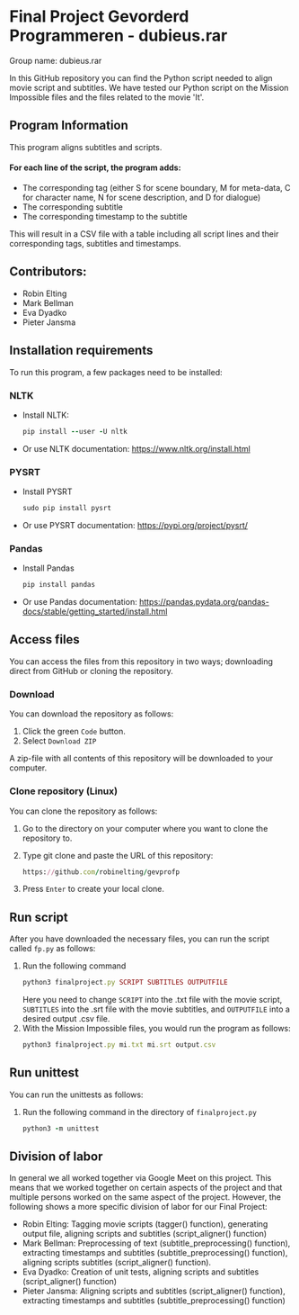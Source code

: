 # Final Project Gevorderd Programmeren - dubieus.rar
Group name: dubieus.rar

In this GitHub repository you can find the Python script needed to align movie script and subtitles. We have tested our Python script on the Mission Impossible files and the files related to the movie 'It'.

## Program Information
This program aligns subtitles and scripts.

#### For each line of the script, the program adds:
* The corresponding tag (either S for scene boundary, M for meta-data, C for character name, N for scene description, and D for dialogue)
* The corresponding subtitle
* The corresponding timestamp to the subtitle

This will result in a CSV file with a table including all script lines and their corresponding tags, subtitles and timestamps.

## Contributors:

* Robin Elting
* Mark Bellman
* Eva Dyadko
* Pieter Jansma

## Installation requirements
To run this program, a few packages need to be installed:

### NLTK
* Install NLTK:
   ```ruby
   pip install --user -U nltk
   ```
* Or use NLTK documentation: https://www.nltk.org/install.html

### PYSRT
* Install PYSRT
   ```ruby
   sudo pip install pysrt
   ```
* Or use PYSRT documentation: https://pypi.org/project/pysrt/

### Pandas
* Install Pandas
   ```ruby
   pip install pandas
   ```
* Or use Pandas documentation: https://pandas.pydata.org/pandas-docs/stable/getting_started/install.html

## Access files
You can access the files from this repository in two ways; downloading direct from GitHub or cloning the repository.

### Download
You can download the repository as follows:
1. Click the green `Code` button.
2. Select `Download ZIP`

A zip-file with all contents of this repository will be downloaded to your computer.

### Clone repository (Linux)
You can clone the repository as follows:
1. Go to the directory on your computer where you want to clone the repository to.
2. Type git clone and paste the URL of this repository:
   
   ```ruby
   https://github.com/robinelting/gevprofp
   ```
3. Press `Enter` to create your local clone.

## Run script
After you have downloaded the necessary files, you can run the script called `fp.py` as follows:
1. Run the following command
   ```ruby
   python3 finalproject.py SCRIPT SUBTITLES OUTPUTFILE
   ```
   Here you need to change `SCRIPT` into the .txt file with the movie script, `SUBTITLES` into the .srt file with the movie subtitles, and `OUTPUTFILE` into a desired output        .csv file.
2. With the Mission Impossible files, you would run the program as follows:
   ```ruby
   python3 finalproject.py mi.txt mi.srt output.csv
   ```
## Run unittest
You can run the unittests as follows:
1. Run the following command in the directory of `finalproject.py`
   ```ruby
   python3 -m unittest
   ```

## Division of labor
In general we all worked together via Google Meet on this project. This means that we worked together on certain aspects of the project and that multiple persons worked on the same aspect of the project. However, the following shows a more specific division of labor for our Final Project:

* Robin Elting: Tagging movie scripts (tagger() function), generating output file, aligning scripts and subtitles (script_aligner() function)
* Mark Bellman: Preprocessing of text (subtitle_preprocessing() function), extracting timestamps and subtitles (subtitle_preprocessing() function), aligning scripts subtitles (script_aligner() function).
* Eva Dyadko: Creation of unit tests, aligning scripts and subtitles (script_aligner() function)
* Pieter Jansma: Aligning scripts and subtitles (script_aligner() function), extracting timestamps and subtitles (subtitle_preprocessing() function)
